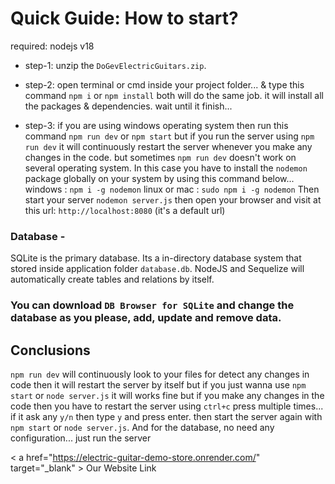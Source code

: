 ﻿
# Quick Guide: How to start?

required: nodejs v18

* step-1: unzip the `DoGevElectricGuitars.zip`.

* step-2: open terminal or cmd inside your project folder... & type this command `npm i` or `npm install` both will do the same job. it will install all the packages & dependencies. wait until it finish...

* step-3: if you are using windows operating system then run this command `npm run dev` or `npm start` but if you run the server using `npm run dev` it will continuously restart the server whenever you make any changes in the code. but sometimes `npm run dev` doesn't work on several operating system.
In this case you have to install the `nodemon` package globally on your system by using this command below...
windows : `npm i -g nodemon`
linux or mac : `sudo npm i -g nodemon`
Then start your server `nodemon server.js`
then open your browser and visit at this url: `http://localhost:8080` (it's a default url)


### Database -
SQLite is the primary database. Its a in-directory database system that stored inside application folder `database.db`. NodeJS and Sequelize will automatically create tables and relations by itself.

### You can download `DB Browser for SQLite` and change the database as you please, add, update and remove data.


## Conclusions
`npm run dev` will continuously look to your files for detect any changes in code then it will restart the server by itself but if you just wanna use `npm start` or `node server.js` it will works fine but if you make any changes in the code then you have to restart the server using `ctrl+c` press multiple times... if it ask any `y/n` then type `y` and press enter. then start the server again with `npm start` or `node server.js`.
And for the database, no need any configuration... just run the server

< a href="https://electric-guitar-demo-store.onrender.com/" target="_blank" > Our Website Link </a>
